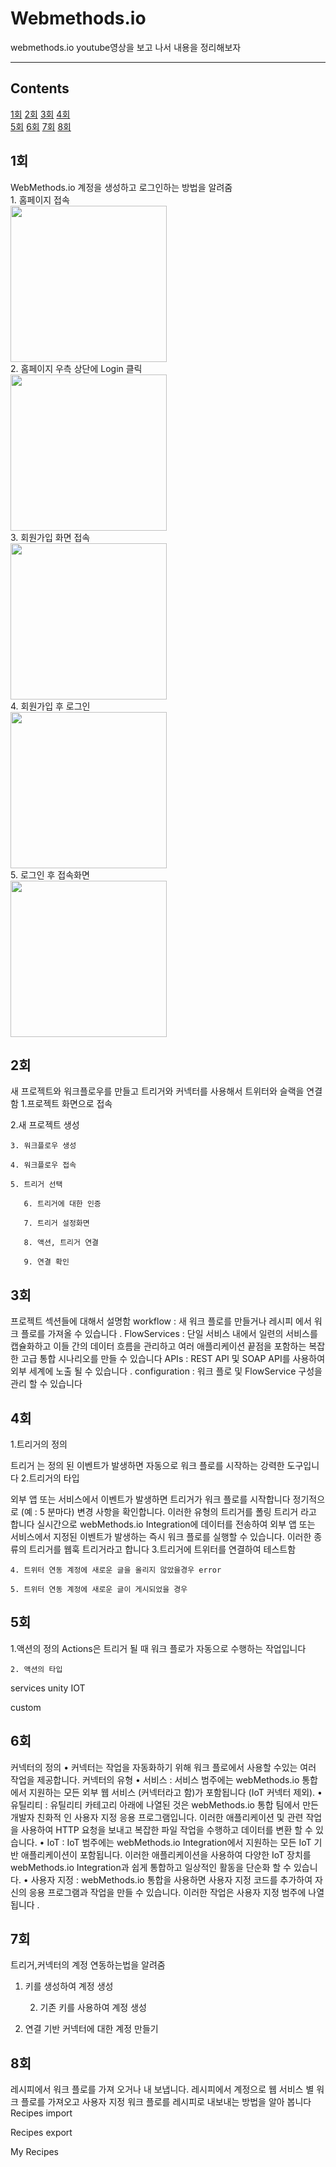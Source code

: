 
# Webmethods.io
webmethods.io youtube영상을 보고 나서 내용을 정리해보자

---
## Contents
[1회](#1회)
[2회](#2회)
[3회](#3회)
[4회](#4회)<br/>
[5회](#5회)
[6회](#6회)
[7회](#7회)
[8회](#8회)<br/>
## 1회
WebMethods.io 계정을 생성하고 로그인하는 방법을 알려줌 <br/>
       1. 홈페이지 접속<br/>
       <img src = "https://user-images.githubusercontent.com/69182192/91125229-31bec180-e6dc-11ea-8b6b-12d354f5b8fa.png" width="250px"> <br/>
       2. 홈페이지 우측 상단에 Login 클릭 <br/>
       <img src = "https://user-images.githubusercontent.com/69182192/91125232-34b9b200-e6dc-11ea-8ed4-e3b817b2b504.png" width="250px"> <br/>
       3. 회원가입 화면 접속<br/>
       <img src = "https://user-images.githubusercontent.com/69182192/91125404-a265de00-e6dc-11ea-8431-e6b1b98395ab.png" width="250px"> <br/> 
       4. 회원가입 후 로그인<br/>
       <img src = "https://user-images.githubusercontent.com/69182192/91125408-a42fa180-e6dc-11ea-8671-c4f5e2837749.png" width="250px"> <br/> 
       5. 로그인 후 접속화면<br/>
       <img src = "https://user-images.githubusercontent.com/69182192/91125412-a4c83800-e6dc-11ea-939a-95bf5bf8b4eb.png" width="250px"> <br/> 
## 2회
새 프로젝트와 워크플로우를 만들고 트리거와 커넥터를 사용해서 트위터와 슬랙을 연결함
1.프로젝트 화면으로 접속

2.새 프로젝트 생성

    3. 워크플로우 생성

    4. 워크플로우 접속

    5. 트리거 선택

       6. 트리거에 대한 인증

       7. 트리거 설정화면

       8. 액션, 트리거 연결

       9. 연결 확인

 

## 3회
프로젝트 섹션들에 대해서 설명함
workflow : 새 워크 플로를 만들거나 레시피 에서 워크 플로를 가져올 수 있습니다 .
FlowServices : 단일 서비스 내에서 일련의 서비스를 캡슐화하고 이들 간의 데이터 흐름을 관리하고 여러 애플리케이션 끝점을 포함하는 복잡한 고급 통합 시나리오를 만들 수 있습니다
APIs : REST API 및 SOAP API를 사용하여 외부 세계에 노출 될 수 있습니다 .
configuration : 워크 플로 및 FlowService 구성을 관리 할 수 있습니다

## 4회
1.트리거의 정의

트리거 는 정의 된 이벤트가 발생하면 자동으로 워크 플로를 시작하는 강력한 도구입니다
2.트리거의 타입

외부 앱 또는 서비스에서 이벤트가 발생하면 트리거가 워크 플로를 시작합니다
정기적으로 (예 : 5 분마다) 변경 사항을 확인합니다. 이러한 유형의 트리거를 폴링 트리거 라고 합니다
실시간으로 webMethods.io Integration에 데이터를 전송하여 외부 앱 또는 서비스에서 지정된 이벤트가 발생하는 즉시 워크 플로를 실행할 수 있습니다. 이러한 종류의 트리거를 웹훅 트리거라고 합니다
3.트리거에 트위터를 연결하여 테스트함

    4. 트위터 연동 계정에 새로운 글을 올리지 않았을경우 error

    5. 트위터 연동 계정에 새로운 글이 게시되었을 경우

## 5회
1.액션의 정의
Actions은 트리거 될 때 워크 플로가 자동으로 수행하는 작업입니다

    2. 액션의 타입
services	unity	IOT



custom

## 6회
커넥터의 정의
    • 커넥터는 작업을 자동화하기 위해 워크 플로에서 사용할 수있는 여러 작업을 제공합니다.
커넥터의 유형
    • 서비스 : 서비스 범주에는 webMethods.io 통합에서 지원하는 모든 외부 웹 서비스 (커넥터라고 함)가 포함됩니다 (IoT 커넥터 제외).
    • 유틸리티 : 유틸리티 카테고리 아래에 나열된 것은 webMethods.io 통합 팀에서 만든 개발자 친화적 인 사용자 지정 응용 프로그램입니다. 이러한 애플리케이션 및 관련 작업을 사용하여 HTTP 요청을 보내고 복잡한 파일 작업을 수행하고 데이터를 변환 할 수 있습니다.
    • IoT : IoT 범주에는 webMethods.io Integration에서 지원하는 모든 IoT 기반 애플리케이션이 포함됩니다. 이러한 애플리케이션을 사용하여 다양한 IoT 장치를 webMethods.io Integration과 쉽게 통합하고 일상적인 활동을 단순화 할 수 있습니다.
    • 사용자 지정 : webMethods.io 통합을 사용하면 사용자 지정 코드를 추가하여 자신의 응용 프로그램과 작업을 만들 수 있습니다. 이러한 작업은 사용자 지정 범주에 나열됩니다 .
## 7회
트리거,커넥터의 계정 연동하는법을 알려줌
1. 키를 생성하여 계정 생성

    2. 기존 키를 사용하여 계정 생성

3. 연결 기반 커넥터에 대한 계정 만들기

## 8회
레시피에서 워크 플로를 가져 오거나 내 보냅니다.
레시피에서 계정으로 웹 서비스 별 워크 플로를 가져오고 사용자 지정 워크 플로를 레시피로 내보내는 방법을 알아 봅니다
Recipes import

Recipes export

My Recipes

